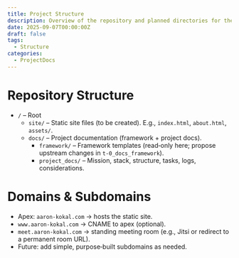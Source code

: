 ```yaml
---
title: Project Structure
description: Overview of the repository and planned directories for the static site.
date: 2025-09-07T00:00:00Z
draft: false
tags:
  - Structure
categories:
  - ProjectDocs
---
```


# Repository Structure

*   `/` – Root
    *   `site/` – Static site files (to be created). E.g., `index.html`, `about.html`, `assets/`.
    *   `docs/` – Project documentation (framework + project docs).
        *   `framework/` – Framework templates (read‑only here; propose upstream changes in `t-0_docs_framework`).
        *   `project_docs/` – Mission, stack, structure, tasks, logs, considerations.

# Domains & Subdomains

- Apex: `aaron-kokal.com` → hosts the static site.
- `www.aaron-kokal.com` → CNAME to apex (optional).
- `meet.aaron-kokal.com` → standing meeting room (e.g., Jitsi or redirect to a permanent room URL).
- Future: add simple, purpose‑built subdomains as needed.

